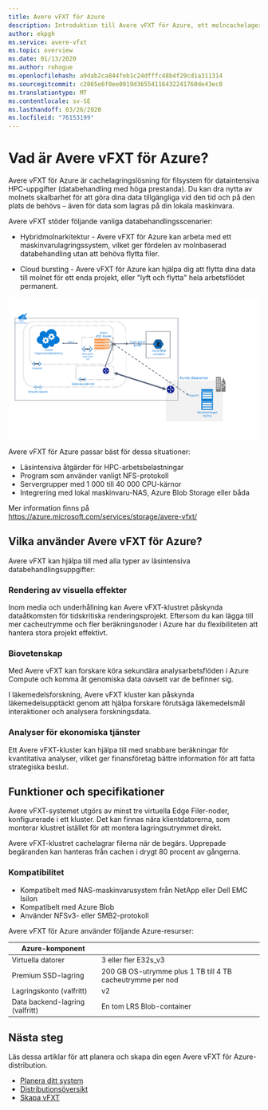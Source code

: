 ```yaml
---
title: Avere vFXT för Azure
description: Introduktion till Avere vFXT för Azure, ett molncachelager för HPC
author: ekpgh
ms.service: avere-vfxt
ms.topic: overview
ms.date: 01/13/2020
ms.author: rohogue
ms.openlocfilehash: a9dab2ca844feb1c24dfffc48b4f29cd1a311314
ms.sourcegitcommit: c2065e6f0ee0919d36554116432241760de43ec8
ms.translationtype: MT
ms.contentlocale: sv-SE
ms.lasthandoff: 03/26/2020
ms.locfileid: "76153199"
---
```

# <a name="what-is-avere-vfxt-for-azure"></a>Vad är Avere vFXT för Azure?

Avere vFXT för Azure är cachelagringslösning för filsystem för dataintensiva HPC-uppgifter (databehandling med höga prestanda). Du kan dra nytta av molnets skalbarhet för att göra dina data tillgängliga vid den tid och på den plats de behövs – även för data som lagras på din lokala maskinvara.

Avere vFXT stöder följande vanliga databehandlingsscenarier:

* Hybridmolnarkitektur - Avere vFXT för Azure kan arbeta med ett maskinvarulagringssystem, vilket ger fördelen av molnbaserad databehandling utan att behöva flytta filer.

* Cloud bursting - Avere vFXT för Azure kan hjälpa dig att flytta dina data till molnet för ett enda projekt, eller "lyft och flytta" hela arbetsflödet permanent.

![diagram som visar information om Avere vFXT-systemet i en Azure-prenumeration ansluten till bloblagring och till ett lokalt datacenter](media/avere-vfxt-hybrid.png)

Avere vFXT för Azure passar bäst för dessa situationer:

* Läsintensiva åtgärder för HPC-arbetsbelastningar
* Program som använder vanligt NFS-protokoll
* Servergrupper med 1 000 till 40 000 CPU-kärnor
* Integrering med lokal maskinvaru-NAS, Azure Blob Storage eller båda

Mer information finns på <https://azure.microsoft.com/services/storage/avere-vfxt/>

## <a name="who-uses-avere-vfxt-for-azure"></a>Vilka använder Avere vFXT för Azure?

Avere vFXT kan hjälpa till med alla typer av läsintensiva databehandlingsuppgifter:

### <a name="visual-effects-rendering"></a>Rendering av visuella effekter

Inom media och underhållning kan Avere vFXT-klustret påskynda dataåtkomsten för tidskritiska renderingsprojekt. Eftersom du kan lägga till mer cacheutrymme och fler beräkningsnoder i Azure har du flexibiliteten att hantera stora projekt effektivt.

### <a name="life-sciences"></a>Biovetenskap

Med Avere vFXT kan forskare köra sekundära analysarbetsflöden i Azure Compute och komma åt genomiska data oavsett var de befinner sig.

I läkemedelsforskning, Avere vFXT kluster kan påskynda läkemedelsupptäckt genom att hjälpa forskare förutsäga läkemedelsmål interaktioner och analysera forskningsdata.

### <a name="financial-services-analytics"></a>Analyser för ekonomiska tjänster

Ett Avere vFXT-kluster kan hjälpa till med snabbare beräkningar för kvantitativa analyser, vilket ger finansföretag bättre information för att fatta strategiska beslut.

## <a name="features-and-specifications"></a>Funktioner och specifikationer

Avere vFXT-systemet utgörs av minst tre virtuella Edge Filer-noder, konfigurerade i ett kluster. Det kan finnas nära klientdatorerna, som monterar klustret istället för att montera lagringsutrymmet direkt.

Avere vFXT-klustret cachelagrar filerna när de begärs. Upprepade begäranden kan hanteras från cachen i drygt 80 procent av gångerna.

### <a name="compatibility"></a>Kompatibilitet

* Kompatibelt med NAS-maskinvarusystem från NetApp eller Dell EMC Isilon
* Kompatibelt med Azure Blob
* Använder NFSv3- eller SMB2-protokoll

Avere vFXT för Azure använder följande Azure-resurser:

|Azure-komponent|   |
|----------|-----------|
|Virtuella datorer|3 eller fler E32s_v3|
|Premium SSD-lagring|200 GB OS-utrymme plus 1 TB till 4 TB cacheutrymme per nod |
|Lagringskonto (valfritt) |v2|
|Data backend-lagring (valfritt) | En tom LRS Blob-container |

## <a name="next-steps"></a>Nästa steg

Läs dessa artiklar för att planera och skapa din egen Avere vFXT för Azure-distribution.

* [Planera ditt system](avere-vfxt-deploy-plan.md)
* [Distributionsöversikt](avere-vfxt-deploy-overview.md)
* [Skapa vFXT](avere-vfxt-deploy.md)
